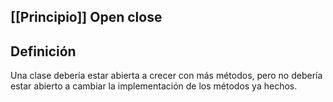 

## [[Principio]] Open close


## Definición
Una clase debería estar abierta a crecer con más métodos, pero no debería estar abierto a cambiar la implementación de los métodos ya hechos.